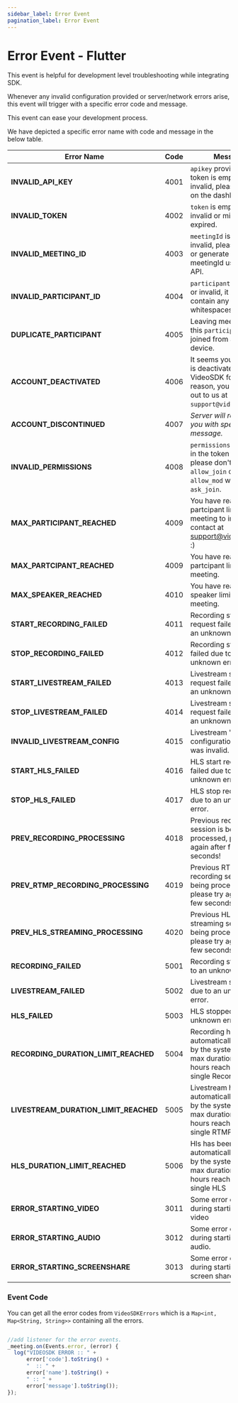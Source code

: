 ```yaml
---
sidebar_label: Error Event
pagination_label: Error Event
---
```


# Error Event - Flutter

This event is helpful for development level troubleshooting while integrating SDK.

Whenever any invalid configuration provided or server/network errors arise, this event will trigger with a specific error code and message.

This event can ease your development process.

We have depicted a specific error name with code and message in the below table.

| Error Name                            | Code | Message                                                                                                                     |
| ------------------------------------- | ---- | --------------------------------------------------------------------------------------------------------------------------- |
| **INVALID_API_KEY**                   | 4001 | `apikey` provided in the token is empty or invalid, please verify it on the dashboard.                                      |
| **INVALID_TOKEN**                     | 4002 | `token` is empty or invalid or might have expired.                                                                          |
| **INVALID_MEETING_ID**                | 4003 | `meetingId` is empty or invalid, please verify it or generate new meetingId using the API.                                  |
| **INVALID_PARTICIPANT_ID**            | 4004 | `participantId` is empty or invalid, it shouldn't contain any whitespaces.                                                  |
| **DUPLICATE_PARTICIPANT**             | 4005 | Leaving meeting, since this `participantId` joined from another device.                                                     |
| **ACCOUNT_DEACTIVATED**               | 4006 | It seems your account is deactivated by VideoSDK for some reason, you can reach out to us at `support@videosdk.live`.       |
| **ACCOUNT_DISCONTINUED**              | 4007 | _Server will respond you with specific message._                                                                            |
| **INVALID_PERMISSIONS**               | 4008 | `permissions` provided in the token are invalid, please don't use `allow_join` or `allow_mod` with `ask_join`.              |
| **MAX_PARTICIPANT_REACHED**           | 4009 | You have reached max partcipant limit in a meeting to increase contact at support@videosdk.live :)                          |
| **MAX_PARTCIPANT_REACHED**            | 4009 | You have reached max partcipant limit in a meeting.                                                                         |
| **MAX_SPEAKER_REACHED**               | 4010 | You have reached max speaker limit in a meeting.                                                                            |
| **START_RECORDING_FAILED**            | 4011 | Recording start request failed due to an unknown error.                                                                     |
| **STOP_RECORDING_FAILED**             | 4012 | Recording stop request failed due to an unknown error.                                                                      |
| **START_LIVESTREAM_FAILED**           | 4013 | Livestream start request failed due to an unknown error.                                                                    |
| **STOP_LIVESTREAM_FAILED**            | 4014 | Livestream stop request failed due to an unknown error.                                                                     |
| **INVALID_LIVESTREAM_CONFIG**         | 4015 | Livestream 'outputs' configuration provided was invalid.                                                                    |
| **START_HLS_FAILED**                  | 4016 | HLS start request failed due to an unknown error.                                                                           |
| **STOP_HLS_FAILED**                   | 4017 | HLS stop request failed due to an unknown error.                                                                            |
| **PREV_RECORDING_PROCESSING**         | 4018 | Previous recording session is being processed, please try again after few seconds!                                          |
| **PREV_RTMP_RECORDING_PROCESSING**    | 4019 | Previous RTMP recording session is being processed, please try again after few seconds!                                     |
| **PREV_HLS_STREAMING_PROCESSING**     | 4020 | Previous HLS streaming session is being processed, please try again after few seconds!                                      |
| **RECORDING_FAILED**                  | 5001 | Recording stopped due to an unknown error.                                                                                  |
| **LIVESTREAM_FAILED**                 | 5002 | Livestream stopped due to an unknown error.                                                                                 |
| **HLS_FAILED**                        | 5003 | HLS stopped due to an unknown error.                                                                                        |
| **RECORDING_DURATION_LIMIT_REACHED**  | 5004 | Recording has been automatically stopped by the system, due to max duration limit of 2 hours reached for a single Recording |
| **LIVESTREAM_DURATION_LIMIT_REACHED** | 5005 | Livestream has been automatically stopped by the system, due to max duration limit of 2 hours reached for a single RTMP     |
| **HLS_DURATION_LIMIT_REACHED**        | 5006 | Hls has been automatically stopped by the system, due to max duration limit of 2 hours reached for a single HLS             |
| **ERROR_STARTING_VIDEO**              | 3011 | Some error occured during starting the video                                                                                |
| **ERROR_STARTING_AUDIO**              | 3012 | Some error occured during starting the audio.                                                                               |
| **ERROR_STARTING_SCREENSHARE**        | 3013 | Some error occured during starting the screen share.                                                                        |

### Event Code

You can get all the error codes from `VideoSDKErrors` which is a `Map<int, Map<String, String>>` containing all the errors.

```js

//add listener for the error events.
_meeting.on(Events.error, (error) {
  log("VIDEOSDK ERROR :: " +
      error['code'].toString() +
      "  :: " +
      error['name'].toString() +
      " :: " +
      error['message'].toString());
});
```
